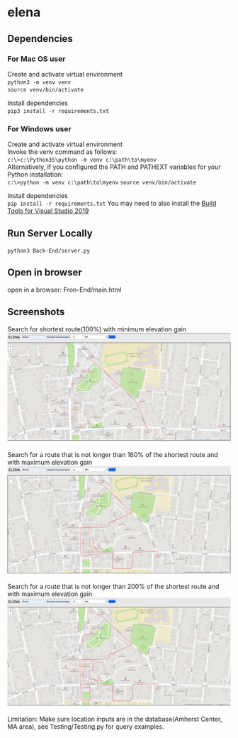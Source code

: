 # elena

## Dependencies
### For Mac OS user
Create and activate virtual environment  
`python3 -m venv venv`  
`source venv/bin/activate`

Install dependencies  
`pip3 install -r requirements.txt`

### For Windows user
Create and activate virtual environment  
Invoke the venv command as follows:  
`c:\>c:\Python35\python -m venv c:\path\to\myenv`  
Alternatively, if you configured the PATH and PATHEXT variables for your Python installation:  
`c:\>python -m venv c:\path\to\myenv`
`source venv/bin/activate`

Install dependencies  
`pip install -r requirements.txt`
You may need to also install the [Build Tools for Visual Studio 2019](https://visualstudio.microsoft.com/downloads/)

## Run Server Locally
`python3 Back-End/server.py`

## Open in browser
open in a browser: Fron-End/main.html

## Screenshots
Search for shortest route(100%) with minimum elevation gain  
![100% minimum screenshot](https://github.com/Jinhong19/elena/blob/master/images/min_100.png)

Search for a route that is not longer than 160% of the shortest route and with maximum elevation gain  
![160% maximum screenshot](https://github.com/Jinhong19/elena/blob/master/images/max_160.png)

Search for a route that is not longer than 200% of the shortest route and with maximum elevation gain  
![200% maximum screenshot](https://github.com/Jinhong19/elena/blob/master/images/max_200.png)

Limitation: Make sure location inputs are in the database(Amherst Center, MA area), see Testing/Testing.py for query examples.